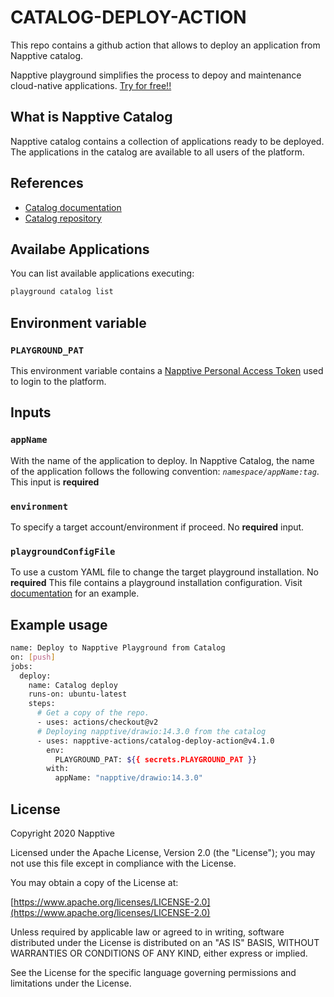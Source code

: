 # CATALOG-DEPLOY-ACTION

This repo contains a github action that allows to deploy an application from Napptive catalog.

Napptive playground simplifies the process to depoy and maintenance cloud-native applications. [Try for free!!](https://playground.napptive.dev/login)

## What is Napptive Catalog

Napptive catalog contains a collection of applications ready to be deployed. The applications in the catalog are available to all users of the platform.

## References

* [Catalog documentation](https://docs.napptive.com/Catalog.html)
* [Catalog repository](https://github.com/napptive/catalog-manager)

## Availabe Applications

You can list available applications executing:

```bash
playground catalog list
```

## Environment variable

### `PLAYGROUND_PAT`

This environment variable contains a [Napptive Personal Access Token]((https://docs.napptive.com/guides/Using_personal_access_tokens.html)) used to login to the platform.

## Inputs

### `appName`

With the name of the application to deploy. In Napptive Catalog, the name of the application follows the following convention: *`namespace/appName:tag`*. This input is __required__

### `environment`

To specify a target account/environment if proceed. No __required__ input.

### `playgroundConfigFile`

To use a custom YAML file to change the target playground installation. No __required__
This file contains a playground installation configuration. Visit [documentation](https://docs.napptive.com/playground/On_premise_configuration.html#configuration-file) for an example.

## Example usage

```bash
name: Deploy to Napptive Playground from Catalog
on: [push]
jobs:
  deploy:
    name: Catalog deploy
    runs-on: ubuntu-latest
    steps:
      # Get a copy of the repo.
      - uses: actions/checkout@v2
      # Deploying napptive/drawio:14.3.0 from the catalog
      - uses: napptive-actions/catalog-deploy-action@v4.1.0
        env:
          PLAYGROUND_PAT: ${{ secrets.PLAYGROUND_PAT }}
        with:
          appName: "napptive/drawio:14.3.0"

```

## License

Copyright 2020 Napptive

Licensed under the Apache License, Version 2.0 (the "License"); you may not use this file except in compliance with the License.

You may obtain a copy of the License at:

[https://www.apache.org/licenses/LICENSE-2.0](https://www.apache.org/licenses/LICENSE-2.0)

Unless required by applicable law or agreed to in writing, software distributed under the License is distributed on an "AS IS" BASIS, WITHOUT WARRANTIES OR CONDITIONS OF ANY KIND, either express or implied.

See the License for the specific language governing permissions and limitations under the License.
